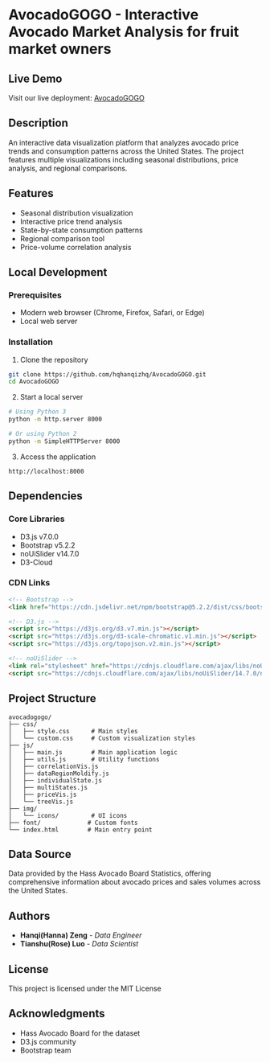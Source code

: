 # AvocadoGOGO - Interactive Avocado Market Analysis for fruit market owners

## Live Demo
Visit our live deployment: [AvocadoGOGO ](https://hqhanqizhq.github.io/AvocadoGOGO/)

## Description
An interactive data visualization platform that analyzes avocado price trends and consumption patterns across the United States. The project features multiple visualizations including seasonal distributions, price analysis, and regional comparisons.

## Features
- Seasonal distribution visualization
- Interactive price trend analysis
- State-by-state consumption patterns
- Regional comparison tool
- Price-volume correlation analysis

## Local Development

### Prerequisites
- Modern web browser (Chrome, Firefox, Safari, or Edge)
- Local web server

### Installation
1. Clone the repository
```bash
git clone https://github.com/hqhanqizhq/AvocadoGOGO.git
cd AvocadoGOGO
```

2. Start a local server
```bash
# Using Python 3
python -m http.server 8000

# Or using Python 2
python -m SimpleHTTPServer 8000
```

3. Access the application
```
http://localhost:8000
```

## Dependencies
### Core Libraries
- D3.js v7.0.0
- Bootstrap v5.2.2
- noUiSlider v14.7.0
- D3-Cloud

### CDN Links
```html
<!-- Bootstrap -->
<link href="https://cdn.jsdelivr.net/npm/bootstrap@5.2.2/dist/css/bootstrap.min.css" rel="stylesheet">

<!-- D3.js -->
<script src="https://d3js.org/d3.v7.min.js"></script>
<script src="https://d3js.org/d3-scale-chromatic.v1.min.js"></script>
<script src="https://d3js.org/topojson.v2.min.js"></script>

<!-- noUiSlider -->
<link rel="stylesheet" href="https://cdnjs.cloudflare.com/ajax/libs/noUiSlider/14.7.0/nouislider.min.css">
<script src="https://cdnjs.cloudflare.com/ajax/libs/noUiSlider/14.7.0/nouislider.min.js"></script>
```

## Project Structure
```
avocadogogo/
├── css/
│   ├── style.css      # Main styles
│   └── custom.css     # Custom visualization styles
├── js/
│   ├── main.js        # Main application logic
│   ├── utils.js       # Utility functions
│   ├── correlationVis.js
│   ├── dataRegionMoldify.js
│   ├── individualState.js
│   ├── multiStates.js
│   ├── priceVis.js
│   └── treeVis.js
├── img/
│   └── icons/         # UI icons
├── font/             # Custom fonts
└── index.html        # Main entry point
```

## Data Source
Data provided by the Hass Avocado Board Statistics, offering comprehensive information about avocado prices and sales volumes across the United States.

## Authors
- **Hanqi(Hanna) Zeng** - *Data Engineer*
- **Tianshu(Rose) Luo** - *Data Scientist*

## License
This project is licensed under the MIT License

## Acknowledgments
- Hass Avocado Board for the dataset
- D3.js community
- Bootstrap team